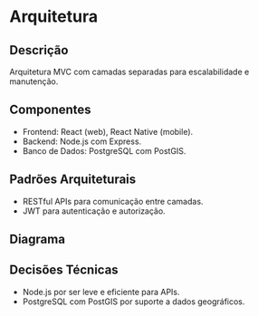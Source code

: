 # Arquitetura

## Descrição
Arquitetura MVC com camadas separadas para escalabilidade e manutenção.

## Componentes
- Frontend: React (web), React Native (mobile).
- Backend: Node.js com Express.
- Banco de Dados: PostgreSQL com PostGIS.

## Padrões Arquiteturais
- RESTful APIs para comunicação entre camadas.
- JWT para autenticação e autorização.

## Diagrama


## Decisões Técnicas
- Node.js por ser leve e eficiente para APIs.
- PostgreSQL com PostGIS por suporte a dados geográficos.
